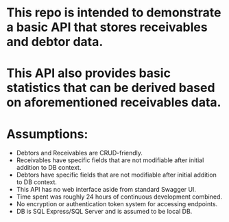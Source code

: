 # This repo is intended to demonstrate a basic API that stores receivables and debtor data. 
# This API also provides basic statistics that can be derived based on aforementioned receivables data. 
# Assumptions: 
- Debtors and Receivables are CRUD-friendly.
- Receivables have specific fields that are not modifiable after initial addition to DB context.
- Debtors have specific fields that are not modifiable after initial addition to DB context.
- This API has no web interface aside from standard Swagger UI.
- Time spent was roughly 24 hours of continuous development combined.
- No encryption or authentication token system for accessing endpoints.
- DB is SQL Express/SQL Server and is assumed to be local DB. 
